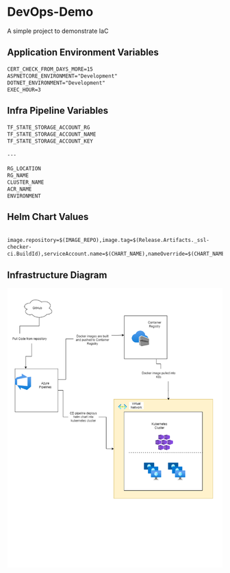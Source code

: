 # DevOps-Demo
A simple project to demonstrate IaC


## Application Environment Variables
```
CERT_CHECK_FROM_DAYS_MORE=15
ASPNETCORE_ENVIRONMENT="Development"
DOTNET_ENVIRONMENT="Development"
EXEC_HOUR=3

```

## Infra Pipeline Variables
```
TF_STATE_STORAGE_ACCOUNT_RG
TF_STATE_STORAGE_ACCOUNT_NAME
TF_STATE_STORAGE_ACCOUNT_KEY

---

RG_LOCATION
RG_NAME
CLUSTER_NAME
ACR_NAME
ENVIRONMENT

```

## Helm Chart Values
```

image.repository=$(IMAGE_REPO),image.tag=$(Release.Artifacts._ssl-checker-ci.BuildId),serviceAccount.name=$(CHART_NAME),nameOverride=$(CHART_NAME),fullnameOverride=$(CHART_NAME),config.ASPNETCORE_ENVIRONMENT=$(ASPNETCORE_ENVIRONMENT),config.DOTNET_ENVIRONMENT=$(DOTNET_ENVIRONMENT),config.CERT_CHECK_FROM_DAYS_MORE=$(CERT_CHECK_FROM_DAYS_MORE),config.EXEC_HOUR=$(EXEC_HOUR),config.DOMAINS=$(DOMAINS),replicaCount=$(REPLICAS)

```

## Infrastructure Diagram
![alt text](https://github.com/SAMUEL-KETECHIE/DevOps-Demo/blob/main/1_infrastructure/docs/DevOps-Demo-Infrastructure.png?raw=true)